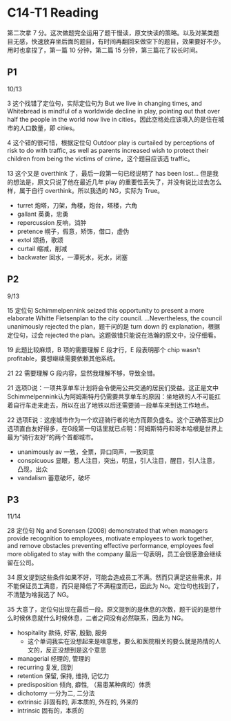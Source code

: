 # C14-T1 Reading

第二次拿 7 分。这次做题完全运用了题干慢读，原文快读的策略。以及对某类题目无感，快速放弃坐后面的题目，有时间再翻回来做空下的题目，效果要好不少。用时也拿捏了，第一篇 10 分钟，第二篇 15 分钟，第三篇花了较长时间。

## P1

10/13

3 这个找错了定位句，实际定位句为 But we live in changing times, and Whitebread is mindful of a worldwide decline in play, pointing out that over half the people in the world now live in cities。因此空格处应该填入的是住在城市的人口数量，即 cities。

4 这个错的很可惜，根据定位句 Outdoor play is curtailed by perceptions of risk to do with traffic, as well as parents increased wish to protect their children from being the victims of crime，这个题目应该选 traffic。

13 这个又是 overthink 了，最后一段第一句已经说明了 has been lost... 但是我的想法是，原文只说了他在最近几年 play 的重要性丢失了，并没有说比过去怎么样，属于自行 overthink。所以我选的 NG，实际为 True。

- turret 炮塔，刀架，角楼，炮台，塔楼，六角
- gallant 英勇，忠勇
- repercussion 反响，消肿
- pretence 幌子，假意，矫饰，借口，虚伪
- extol 颂扬，歌颂
- curtail 缩减，削减
- backwater 回水，一潭死水，死水，闭塞

## P2

9/13

15 定位句 Schimmelpennink seized this opportunity to present a more elaborate Whitte Fietsenplan to the city council. ...Nevertheless, the council unanimously rejected the plan，题干问的是 turn down 的 explanation，根据定位句，过会 rejected the plan。这题做错只能说在浩瀚的原文中，没仔细看。

19 此题比较麻烦，B 项的需要理解 E 段才行，E 段表明那个 chip wasn't profitable，要想继续需要依赖其他系统。

21 22 需要理解 G 段内容，显然我理解不够，导致全错。

21 选项D说：一项共享单车计划将会令使用公共交通的居民们受益。这正是文中 Schimmelpennink认为阿姆斯特丹仍需要共享单车的原因：坐地铁的人不可能扛着自行车走来走去，所以在出了地铁以后还需要骑一段单车来到达工作地点。

22 选项E说：这座城市作为一个欢迎骑行者的地方而颇负盛名。这个正确答案比D选项直白友好得多，在G段第一句话里就已点明：阿姆斯特丹和哥本哈根是世界上最为“骑行友好”的两个首都城市。

- unanimously av 一致，全票，异口同声，一致同意
- conspicuous 显眼，惹人注目，突出，明显，引人注目，醒目，引人注意，凸现，出众
- vandalism 蓄意破坏，破坏

## P3

11/14

28 定位句 Ng and Sorensen (2008) demonstrated that when managers provide recognition to employees, motivate employees to work together, and remove obstacles preventing effective performance, employees feel more obligated to stay with the company 最后一句表明，员工会很感激会继续留在公司。

34 原文提到这些条件如果不好，可能会造成员工不满。然而只满足这些需求，并不能保证员工满意，而只是降低了不满程度而已，因此为 No。定位句也找到了，不清楚为啥我选了 NG。

35 大意了，定位句出现在最后一段。原文提到的是休息的次数，题干说的是想什么时候休息就什么时候休息，二者之间没有必然联系，因此为 NG。

- hospitality 款待, 好客, 殷勤, 服务
  - 这个单词我实在没想起来是啥意思，要么和医院相关的要么就是热情的人文的，反正没想到是这个意思
- managerial 经理的, 管理的
- recurring 复发, 回到
- retention 保留, 保持, 维持, 记忆力
- predisposition 倾向, 癖性, （易患某种病的）体质
- dichotomy 一分为二, 二分法
- extrinsic 非固有的, 非本质的, 外在的, 外来的
- intrinsic 固有的，本质的
